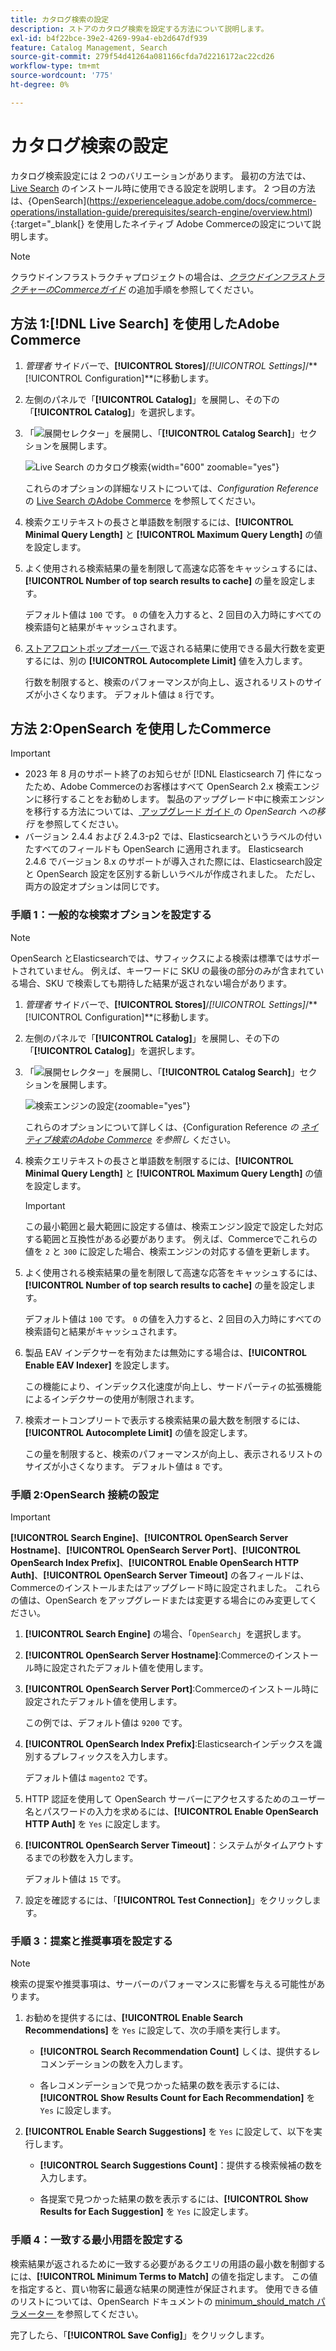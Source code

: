 ```yaml
---
title: カタログ検索の設定
description: ストアのカタログ検索を設定する方法について説明します。
exl-id: b4f22bce-39e2-4269-99a4-eb2d647df939
feature: Catalog Management, Search
source-git-commit: 279f54d41264a081166cfda7d2216172ac22cd26
workflow-type: tm+mt
source-wordcount: '775'
ht-degree: 0%

---
```


# カタログ検索の設定

カタログ検索設定には 2 つのバリエーションがあります。 最初の方法では、[Live Search](https://experienceleague.adobe.com/docs/commerce-merchant-services/live-search/overview.html) のインストール時に使用できる設定を説明します。 2 つ目の方法は、{OpenSearch](https://experienceleague.adobe.com/docs/commerce-operations/installation-guide/prerequisites/search-engine/overview.html){:target=&quot;_blank[} を使用したネイティブ Adobe Commerceの設定について説明します。

>[!NOTE]
>
>クラウドインフラストラクチャプロジェクトの場合は、[_クラウドインフラストラクチャーのCommerceガイド_](https://experienceleague.adobe.com/en/docs/commerce-cloud-service/user-guide/configure/service/opensearch) の追加手順を参照してください。

## 方法 1:[!DNL Live Search] を使用したAdobe Commerce

1. _管理者_ サイドバーで、**[!UICONTROL Stores]**/_[!UICONTROL Settings]_/**[!UICONTROL Configuration]**に移動します。

1. 左側のパネルで「**[!UICONTROL Catalog]**」を展開し、その下の「**[!UICONTROL Catalog]**」を選択します。

1. 「![ 展開セレクター ](../assets/icon-display-expand.png)」を展開し、「**[!UICONTROL Catalog Search]**」セクションを展開します。

   ![Live Search のカタログ検索 ](../configuration-reference/catalog/assets/catalog-search-live-search.png){width="600" zoomable="yes"}

   これらのオプションの詳細なリストについては、_Configuration Reference_ の [Live Search のAdobe Commerce](../configuration-reference/catalog/catalog.md#adobe-commerce-with-live-search) を参照してください。

1. 検索クエリテキストの長さと単語数を制限するには、**[!UICONTROL Minimal Query Length]** と **[!UICONTROL Maximum Query Length]** の値を設定します。

1. よく使用される検索結果の量を制限して高速な応答をキャッシュするには、**[!UICONTROL Number of top search results to cache]** の量を設定します。

   デフォルト値は `100` です。 `0` の値を入力すると、2 回目の入力時にすべての検索語句と結果がキャッシュされます。

1. [ ストアフロントポップオーバー ](https://experienceleague.adobe.com/docs/commerce-merchant-services/live-search/live-search-storefront/quick-tour.html) で返される結果に使用できる最大行数を変更するには、別の **[!UICONTROL Autocomplete Limit]** 値を入力します。

   行数を制限すると、検索のパフォーマンスが向上し、返されるリストのサイズが小さくなります。 デフォルト値は `8` 行です。

## 方法 2:OpenSearch を使用したCommerce

>[!IMPORTANT]
>
>- 2023 年 8 月のサポート終了のお知らせが [!DNL Elasticsearch 7] 件になったため、Adobe Commerceのお客様はすべて OpenSearch 2.x 検索エンジンに移行することをお勧めします。 製品のアップグレード中に検索エンジンを移行する方法については、[ アップグレード ガイド ](https://experienceleague.adobe.com/docs/commerce-operations/upgrade-guide/prepare/opensearch-migration.html) の _OpenSearch への移行_ を参照してください。
>- バージョン 2.4.4 および 2.4.3-p2 では、Elasticsearchというラベルの付いたすべてのフィールドも OpenSearch に適用されます。 Elasticsearch 2.4.6 でバージョン 8.x のサポートが導入された際には、Elasticsearch設定と OpenSearch 設定を区別する新しいラベルが作成されました。 ただし、両方の設定オプションは同じです。

### 手順 1：一般的な検索オプションを設定する

>[!NOTE]
>
>OpenSearch とElasticsearchでは、サフィックスによる検索は標準ではサポートされていません。 例えば、キーワードに SKU の最後の部分のみが含まれている場合、SKU で検索しても期待した結果が返されない場合があります。

1. _管理者_ サイドバーで、**[!UICONTROL Stores]**/_[!UICONTROL Settings]_/**[!UICONTROL Configuration]**に移動します。

1. 左側のパネルで「**[!UICONTROL Catalog]**」を展開し、その下の「**[!UICONTROL Catalog]**」を選択します。

1. 「![ 展開セレクター ](../assets/icon-display-expand.png)」を展開し、「**[!UICONTROL Catalog Search]**」セクションを展開します。

   ![ 検索エンジンの設定 ](../configuration-reference/catalog/assets/catalog-search-opensearch.png){zoomable="yes"}

   これらのオプションについて詳しくは、{Configuration Reference _の [ ネイティブ検索のAdobe Commerce](../configuration-reference/catalog/catalog.md#adobe-commerce-with-native-search) を参照し_ ください。

1. 検索クエリテキストの長さと単語数を制限するには、**[!UICONTROL Minimal Query Length]** と **[!UICONTROL Maximum Query Length]** の値を設定します。

   >[!IMPORTANT]
   >
   >この最小範囲と最大範囲に設定する値は、検索エンジン設定で設定した対応する範囲と互換性がある必要があります。 例えば、Commerceでこれらの値を `2` と `300` に設定した場合、検索エンジンの対応する値を更新します。

1. よく使用される検索結果の量を制限して高速な応答をキャッシュするには、**[!UICONTROL Number of top search results to cache]** の量を設定します。

   デフォルト値は `100` です。 `0` の値を入力すると、2 回目の入力時にすべての検索語句と結果がキャッシュされます。

1. 製品 EAV インデクサーを有効または無効にする場合は、**[!UICONTROL Enable EAV Indexer]** を設定します。

   この機能により、インデックス化速度が向上し、サードパーティの拡張機能によるインデクサーの使用が制限されます。

1. 検索オートコンプリートで表示する検索結果の最大数を制限するには、**[!UICONTROL Autocomplete Limit]** の値を設定します。

   この量を制限すると、検索のパフォーマンスが向上し、表示されるリストのサイズが小さくなります。 デフォルト値は `8` です。

### 手順 2:OpenSearch 接続の設定

>[!IMPORTANT]
>
>**[!UICONTROL Search Engine]**、**[!UICONTROL OpenSearch Server Hostname]**、**[!UICONTROL OpenSearch Server Port]**、**[!UICONTROL OpenSearch Index Prefix]**、**[!UICONTROL Enable OpenSearch HTTP Auth]**、**[!UICONTROL OpenSearch Server Timeout]** の各フィールドは、Commerceのインストールまたはアップグレード時に設定されました。 これらの値は、OpenSearch をアップグレードまたは変更する場合にのみ変更してください。

1. **[!UICONTROL Search Engine]** の場合、「`OpenSearch`」を選択します。

1. **[!UICONTROL OpenSearch Server Hostname]**:Commerceのインストール時に設定されたデフォルト値を使用します。

1. **[!UICONTROL OpenSearch Server Port]**:Commerceのインストール時に設定されたデフォルト値を使用します。

   この例では、デフォルト値は `9200` です。

1. **[!UICONTROL OpenSearch Index Prefix]**:Elasticsearchインデックスを識別するプレフィックスを入力します。

   デフォルト値は `magento2` です。

1. HTTP 認証を使用して OpenSearch サーバーにアクセスするためのユーザー名とパスワードの入力を求めるには、**[!UICONTROL Enable OpenSearch HTTP Auth]** を `Yes` に設定します。

1. **[!UICONTROL OpenSearch Server Timeout]**：システムがタイムアウトするまでの秒数を入力します。

   デフォルト値は `15` です。

1. 設定を確認するには、「**[!UICONTROL Test Connection]**」をクリックします。

### 手順 3：提案と推奨事項を設定する

>[!NOTE]
>
>検索の提案や推奨事項は、サーバーのパフォーマンスに影響を与える可能性があります。

1. お勧めを提供するには、**[!UICONTROL Enable Search Recommendations]** を `Yes` に設定して、次の手順を実行します。

   - **[!UICONTROL Search Recommendation Count]** しくは、提供するレコメンデーションの数を入力します。

   - 各レコメンデーションで見つかった結果の数を表示するには、**[!UICONTROL Show Results Count for Each Recommendation]** を `Yes` に設定します。

1. **[!UICONTROL Enable Search Suggestions]** を `Yes` に設定して、以下を実行します。

   - **[!UICONTROL Search Suggestions Count]**：提供する検索候補の数を入力します。

   - 各提案で見つかった結果の数を表示するには、**[!UICONTROL Show Results for Each Suggestion]** を `Yes` に設定します。

### 手順 4：一致する最小用語を設定する

検索結果が返されるために一致する必要があるクエリの用語の最小数を制御するには、**[!UICONTROL Minimum Terms to Match]** の値を指定します。 この値を指定すると、買い物客に最適な結果の関連性が保証されます。 使用できる値のリストについては、OpenSearch ドキュメントの [minimum_should_match パラメーター ](https://opensearch.org/docs/latest/query-dsl/minimum-should-match/) を参照してください。

完了したら、「**[!UICONTROL Save Config]**」をクリックします。
